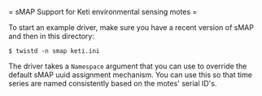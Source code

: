 = sMAP Support for Keti environmental sensing motes =

To start an example driver, make sure you have a recent version of
sMAP and then in this directory:

    $ twistd -n smap keti.ini

The driver takes a `Namespace` argument that you can use to override
the default sMAP uuid assignment mechanism.  You can use this so that
time series are named consistently based on the motes' serial ID's.
